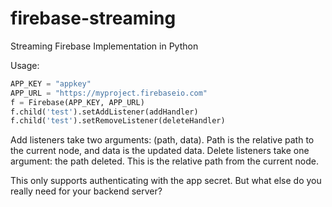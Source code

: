 # firebase-streaming
Streaming Firebase Implementation in Python

Usage:
```python
APP_KEY = "appkey"
APP_URL = "https://myproject.firebaseio.com"
f = Firebase(APP_KEY, APP_URL)
f.child('test').setAddListener(addHandler)
f.child('test').setRemoveListener(deleteHandler)
```

Add listeners take two arguments: (path, data). Path is the relative path to the current node, and data is the updated data.
Delete listeners take one argument: the path deleted. This is the relative path from the current node.

This only supports authenticating with the app secret. But what else do you really need for your backend server?

